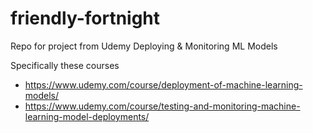 # friendly-fortnight
Repo for project from Udemy Deploying &amp; Monitoring ML Models

Specifically these courses
* https://www.udemy.com/course/deployment-of-machine-learning-models/
* https://www.udemy.com/course/testing-and-monitoring-machine-learning-model-deployments/
